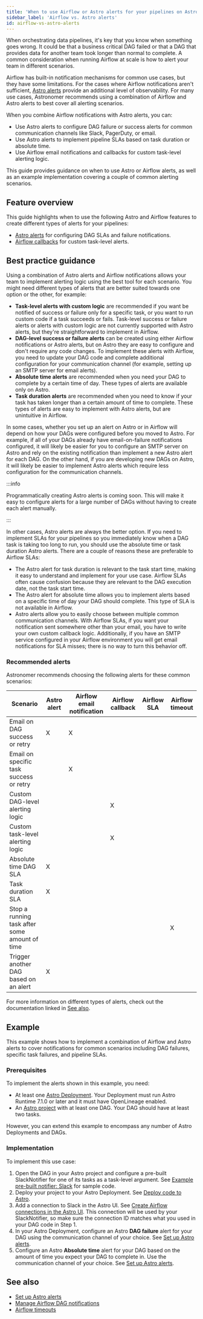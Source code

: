 ```yaml
---
title: 'When to use Airflow or Astro alerts for your pipelines on Astro'
sidebar_label: 'Airflow vs. Astro alerts'
id: airflow-vs-astro-alerts
---
```


When orchestrating data pipelines, it's key that you know when something goes wrong. It could be that a business critical DAG failed or that a DAG that provides data for another team took longer than normal to complete. A common consideration when running Airflow at scale is how to alert your team in different scenarios.

Airflow has built-in notification mechanisms for common use cases, but they have some limitations. For the cases where Airflow notifications aren't sufficient, [Astro alerts](https://docs.astronomer.io/astro/alerts) provide an additional level of observability. For many use cases, Astronomer recommends using a combination of Airflow and Astro alerts to best cover all alerting scenarios.

When you combine Airflow notifications with Astro alerts, you can:

- Use Astro alerts to configure DAG failure or success alerts for common communication channels like Slack, PagerDuty, or email.
- Use Astro alerts to implement pipeline SLAs based on task duration or absolute time.
- Use Airflow email notifications and callbacks for custom task-level alerting logic.

This guide provides guidance on when to use Astro or Airflow alerts, as well as an example implementation covering a couple of common alerting scenarios.

## Feature overview

This guide highlights when to use the following Astro and Airflow features to create different types of alerts for your pipelines:

- [Astro alerts](https://docs.astronomer.io/astro/alerts) for configuring DAG SLAs and failure notifications.
- [Airflow callbacks](https://docs.astronomer.io/learn/error-notifications-in-airflow#airflow-callbacks) for custom task-level alerts. 

## Best practice guidance

Using a combination of Astro alerts and Airflow notifications allows your team to implement alerting logic using the best tool for each scenario. You might need different types of alerts that are better suited towards one option or the other, for example:

- **Task-level alerts with custom logic** are recommended if you want be notified of success or failure only for a specific task, or you want to run custom code if a task succeeds or fails. Task-level success or failure alerts or alerts with custom logic are not currently supported with Astro alerts, but they're straightforward to implement in Airflow.
- **DAG-level success or failure alerts** can be created using either Airflow notifications or Astro alerts, but on Astro they are easy to configure and don't require any code changes. To implement these alerts with Airflow, you need to update your DAG code and complete additional configuration for your communication channel (for example, setting up an SMTP server for email alerts).
- **Absolute time alerts** are recommended when you need your DAG to complete by a certain time of day. These types of alerts are available only on Astro.
- **Task duration alerts** are recommended when you need to know if your task has taken longer than a certain amount of time to complete. These types of alerts are easy to implement with Astro alerts, but are unintuitive in Airflow.

In some cases, whether you set up an alert on Astro or in Airflow will depend on how your DAGs were configured before you moved to Astro. For example, if all of your DAGs already have email-on-failure notifications configured, it will likely be easier for you to configure an SMTP server on Astro and rely on the existing notification than implement a new Astro alert for each DAG. On the other hand, if you are developing new DAGs on Astro, it will likely be easier to implement Astro alerts which require less configuration for the communication channels.

:::info

Programmatically creating Astro alerts is coming soon. This will make it easy to configure alerts for a large number of DAGs without  having to create each alert manually.

:::

In other cases, Astro alerts are always the better option. If you need to implement SLAs for your pipelines so you immediately know when a DAG task is taking too long to run, you should use the absolute time or task duration Astro alerts. There are a couple of reasons these are preferable to Airflow SLAs:

- The Astro alert for task duration is relevant to the task start time, making it easy to understand and implement for your use case. Airflow SLAs often cause confusion because they are relevant to the DAG execution date, not the task start time.
- The Astro alert for absolute time allows you to implement alerts based on a specific time of day your DAG should complete. This type of SLA is not available in Airflow.
- Astro alerts allow you to easily choose between multiple common communication channels. With Airflow SLAs, if you want your notification sent somewhere other than your email, you have to write your own custom callback logic. Additionally, if you have an SMTP service configured in your Airflow environment you will get email notifications for SLA misses; there is no way to turn this behavior off.

### Recommended alerts

Astronomer recommends choosing the following alerts for these common scenarios:

| Scenario                                   | Astro alert | Airflow email notification | Airflow callback | Airflow SLA | Airflow timeout |
|--------------------------------------------|-------------|-----------------------------|------------------|--------------|------------------|
| Email on DAG success or retry               | X           | X                           |                  |              |                  |
| Email on specific task success or retry     |             | X                           |                  |              |                  |
| Custom DAG-level alerting logic             |             |                             | X                |              |                  |
| Custom task-level alerting logic            |             |                             | X                |              |                  |
| Absolute time DAG SLA                       | X           |                             |                  |              |                  |
| Task duration SLA                           | X           |                             |                  |              |                  |
| Stop a running task after some amount of time|           |                             |                  |              | X                |
| Trigger another DAG based on an alert       | X           |                             |                  |              |                  |

For more information on different types of alerts, check out the documentation linked in [See also](#see-also).

## Example

This example shows how to implement a combination of Airflow and Astro alerts to cover notifications for common scenarios including DAG failures, specific task failures, and pipeline SLAs.

### Prerequisites

To implement the alerts shown in this example, you need:

- At least one [Astro Deployment](https://docs.astronomer.io/astro/create-deployment). Your Deployment must run Astro Runtime 7.1.0 or later and it must have OpenLineage enabled.
- An [Astro project](https://docs.astronomer.io/astro/cli/develop-project) with at least one DAG. Your DAG should have at least two tasks.

However, you can extend this example to encompass any number of Astro Deployments and DAGs.

### Implementation

To implement this use case:

1. Open the DAG in your Astro project and configure a pre-built SlackNotifier for one of its tasks as a task-level argument. See [Example pre-built notifier: Slack](https://docs.astronomer.io/learn/error-notifications-in-airflow#example-pre-built-notifier-slack) for sample code.  
2. Deploy your project to your Astro Deployment. See [Deploy code to Astro](https://docs.astronomer.io/astro/deploy-code).
3. Add a connection to Slack in the Astro UI. See [Create Airflow connections in the Astro UI](create-and-link-connections.md). This connection will be used by your SlackNotifier, so make sure the connection ID matches what you used in your DAG code in Step 1.
4. In your Astro Deployment, configure an Astro **DAG failure** alert for your DAG using the communication channel of your choice. See [Set up Astro alerts](https://docs.astronomer.io/astro/alerts).
5. Configure an Astro **Absolute time** alert for your DAG based on the amount of time you expect your DAG to complete in. Use the communication channel of your choice. See [Set up Astro alerts](https://docs.astronomer.io/astro/alerts).

## See also

- [Set up Astro alerts](https://docs.astronomer.io/astro/alerts)
- [Manage Airflow DAG notifications](https://docs.astronomer.io/learn/error-notifications-in-airflow)
- [Airflow timeouts](https://airflow.apache.org/docs/apache-airflow/stable/core-concepts/tasks.html#timeouts)
